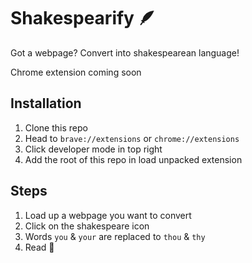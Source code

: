 # Shakespearify 🪶

Got a webpage? Convert into shakespearean language!

Chrome extension coming soon

## Installation
1. Clone this repo
2. Head to `brave://extensions` or `chrome://extensions`
3. Click developer mode in top right
4. Add the root of this repo in load unpacked extension



## Steps

1. Load up a webpage you want to convert
2. Click on the shakespeare icon
3. Words `you` & `your` are replaced to `thou` & `thy`
4. Read 📜
